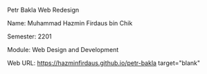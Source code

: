 Petr Bakla Web Redesign

Name: Muhammad Hazmin Firdaus bin Chik

Semester: 2201

Module: Web Design and Development


Web URL: https://hazminfirdaus.github.io/petr-bakla target="blank"
